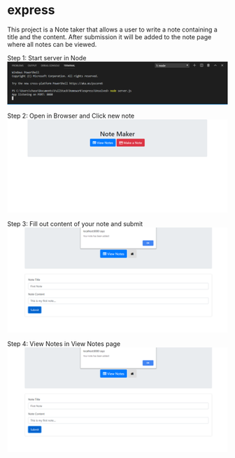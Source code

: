 # express
This project is a Note taker that allows a user to write a note containing a title and the content. After submission it will be added to the note page where all notes can be viewed.

Step 1: Start server in Node
![See html file for result](Capture.PNG)

Step 2: Open in Browser and Click new note
![See html file for result](Capture2.PNG)

Step 3: Fill out content of your note and submit
![See html file for result](Capture3.PNG)

Step 4: View Notes in View Notes page
![See html file for result](Capture3.PNG)

